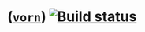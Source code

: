 # ([`vorn`](https://github.com/dejbug/vorn)) [![Build status](https://ci.appveyor.com/api/projects/status/22e4nrf6qkn16unf?svg=true&passingText=ok)](https://ci.appveyor.com/project/dejbug/vorn)
